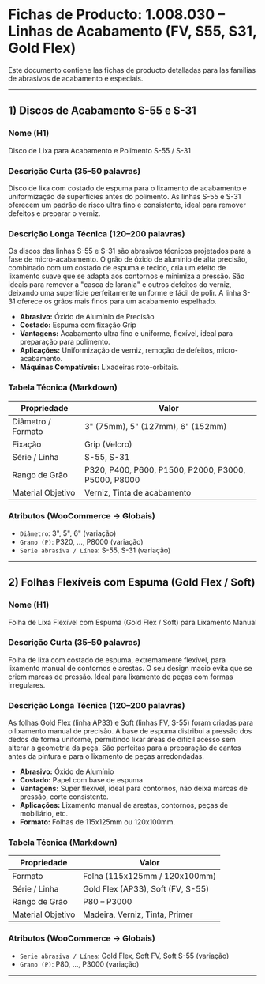 
# Fichas de Producto: 1.008.030 – Linhas de Acabamento (FV, S55, S31, Gold Flex)

Este documento contiene las fichas de producto detalladas para las familias de abrasivos de acabamento e especiais.

---

## 1) Discos de Acabamento S-55 e S-31

### Nome (H1)
Disco de Lixa para Acabamento e Polimento S-55 / S-31

### Descrição Curta (35–50 palavras)
Disco de lixa com costado de espuma para o lixamento de acabamento e uniformização de superfícies antes do polimento. As linhas S-55 e S-31 oferecem um padrão de risco ultra fino e consistente, ideal para remover defeitos e preparar o verniz.

### Descrição Longa Técnica (120–200 palavras)
Os discos das linhas S-55 e S-31 são abrasivos técnicos projetados para a fase de micro-acabamento. O grão de óxido de alumínio de alta precisão, combinado com um costado de espuma e tecido, cria um efeito de lixamento suave que se adapta aos contornos e minimiza a pressão. São ideais para remover a "casca de laranja" e outros defeitos do verniz, deixando uma superfície perfeitamente uniforme e fácil de polir. A linha S-31 oferece os grãos mais finos para um acabamento espelhado.

- **Abrasivo:** Óxido de Alumínio de Precisão
- **Costado:** Espuma com fixação Grip
- **Vantagens:** Acabamento ultra fino e uniforme, flexível, ideal para preparação para polimento.
- **Aplicações:** Uniformização de verniz, remoção de defeitos, micro-acabamento.
- **Máquinas Compatíveis:** Lixadeiras roto-orbitais.

### Tabela Técnica (Markdown)
| Propriedade | Valor |
|---|---|
| Diâmetro / Formato | 3" (75mm), 5" (127mm), 6" (152mm) |
| Fixação | Grip (Velcro) |
| Série / Linha | S-55, S-31 |
| Rango de Grão | P320, P400, P600, P1500, P2000, P3000, P5000, P8000 |
| Material Objetivo | Verniz, Tinta de acabamento |

### Atributos (WooCommerce → Globais)
- `Diâmetro`: 3", 5", 6" (variação)
- `Grano (P)`: P320, ..., P8000 (variação)
- `Serie abrasiva / Línea`: S-55, S-31 (variação)

---

## 2) Folhas Flexíveis com Espuma (Gold Flex / Soft)

### Nome (H1)
Folha de Lixa Flexível com Espuma (Gold Flex / Soft) para Lixamento Manual

### Descrição Curta (35–50 palavras)
Folha de lixa com costado de espuma, extremamente flexível, para lixamento manual de contornos e arestas. O seu design macio evita que se criem marcas de pressão. Ideal para lixamento de peças com formas irregulares.

### Descrição Longa Técnica (120–200 palavras)
As folhas Gold Flex (linha AP33) e Soft (linhas FV, S-55) foram criadas para o lixamento manual de precisão. A base de espuma distribui a pressão dos dedos de forma uniforme, permitindo lixar áreas de difícil acesso sem alterar a geometria da peça. São perfeitas para a preparação de cantos antes da pintura e para o lixamento de peças arredondadas.

- **Abrasivo:** Óxido de Alumínio
- **Costado:** Papel com base de espuma
- **Vantagens:** Super flexível, ideal para contornos, não deixa marcas de pressão, corte consistente.
- **Aplicações:** Lixamento manual de arestas, contornos, peças de mobiliário, etc.
- **Formato:** Folhas de 115x125mm ou 120x100mm.

### Tabela Técnica (Markdown)
| Propriedade | Valor |
|---|---|
| Formato | Folha (115x125mm / 120x100mm) |
| Série / Linha | Gold Flex (AP33), Soft (FV, S-55) |
| Rango de Grão | P80 – P3000 |
| Material Objetivo | Madeira, Verniz, Tinta, Primer |

### Atributos (WooCommerce → Globais)
- `Serie abrasiva / Línea`: Gold Flex, Soft FV, Soft S-55 (variação)
- `Grano (P)`: P80, ..., P3000 (variação)

---
